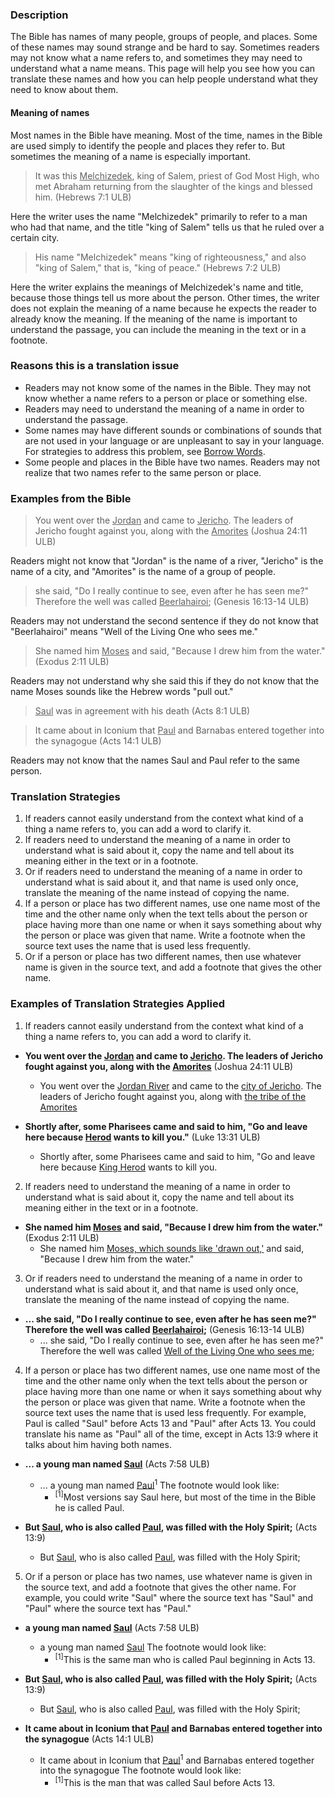 
### Description

The Bible has names of many people, groups of people, and places. Some of these names may sound strange and be hard to say. Sometimes readers may not know what a name refers to, and sometimes they may need to understand what a name means. This page will help you see how you can translate these names and how you can help people understand what they need to know about them.

#### Meaning of names

Most names in the Bible have meaning. Most of the time, names in the Bible are used simply to identify the people and places they refer to. But sometimes the meaning of a name is especially important.

>It was this <u>Melchizedek</u>, king of Salem, priest of God Most High, who met Abraham returning from the slaughter of the kings and blessed him. (Hebrews 7:1 ULB)

Here the writer uses the name "Melchizedek" primarily to refer to a man who had that name, and the title "king of Salem" tells us that he ruled over a certain city.

>His name "Melchizedek" means "king of righteousness," and also "king of Salem," that is, "king of peace." (Hebrews 7:2 ULB)

Here the writer explains the meanings of Melchizedek's name and title, because those things tell us more about the person. Other times, the writer does not explain the meaning of a name because he expects the reader to already know the meaning. If the meaning of the name is important to understand the passage, you can include the meaning in the text or in a footnote.

### Reasons this is a translation issue
  * Readers may not know some of the names in the Bible. They may not know whether a name refers to a person or place or something else. 
  * Readers may need to understand the meaning of a name in order to understand the passage. 
  * Some names may have different sounds or combinations of sounds that are not used in your language or are unpleasant to say in your language. For strategies to address this problem, see [Borrow Words](en/ta/translate/man/translate-transliterate).
  * Some people and places in the Bible have two names. Readers may not realize that two names refer to the same person or place.

### Examples from the Bible

>You went over the <u>Jordan</u> and came to <u>Jericho</u>. The leaders of Jericho fought against you, along with the <u>Amorites</u> (Joshua 24:11 ULB)

Readers might not know that "Jordan" is the name of a river, "Jericho" is the name of a city, and "Amorites" is the name of a group of people.

>she said, "Do I really continue to see, even after he has seen me?" Therefore the well was called <u>Beerlahairoi</u>; (Genesis 16:13-14 ULB)

Readers may not understand the second sentence if they do not know that "Beerlahairoi" means "Well of the Living One who sees me."

>She named him <u>Moses</u> and said, "Because I drew him from the water." (Exodus 2:11 ULB)

Readers may not understand why she said this if they do not know that the name Moses sounds like the Hebrew words "pull out."

><u>Saul</u> was in agreement with his death (Acts 8:1 ULB)<br>


<blockquote>It came about in Iconium that <u>Paul</u> and Barnabas entered together into the synagogue (Acts 14:1 ULB) </blockquote>

Readers may not know that the names Saul and Paul refer to the same person.

### Translation Strategies

  1. If readers cannot easily understand from the context what kind of a thing a name refers to, you can add a word to clarify it.
  1. If readers need to understand the meaning of a name in order to understand what is said about it, copy the name and tell about its meaning either in the text or in a footnote.
  1. Or if readers need to understand the meaning of a name in order to understand what is said about it, and that name is used only once, translate the meaning of the name instead of copying the name.
  1. If a person or place has two different names, use one name most of the time and the other name only when the text tells about the person or place having more than one name or when it says something about why the person or place was given that name. Write a footnote when the source text uses the name that is used less frequently.
  1. Or if a person or place has two different names, then use whatever name is given in the source text, and add a footnote that gives the other name.

### Examples of Translation Strategies Applied

1. If readers cannot easily understand from the context what kind of a thing a name refers to, you can add a word to clarify it.

  * **You went over the <u>Jordan</u> and came to <u>Jericho</u>. The leaders of Jericho fought against you, along with the <u>Amorites</u>** (Joshua 24:11 ULB) 
      * You went over the <u>Jordan River</u> and came to the <u>city of Jericho</u>. The leaders of Jericho fought against you, along with <u>the tribe of the Amorites</u>

  * **Shortly after, some Pharisees came and said to him, "Go and leave here because <u>Herod</u> wants to kill you."** (Luke 13:31 ULB) 
      * Shortly after, some Pharisees came and said to him, "Go and leave here because <u>King Herod</u> wants to kill you.

2. If readers need to understand the meaning of a name in order to understand what is said about it, copy the name and tell about its meaning either in the text or in a footnote.

  * **She named him <u>Moses</u> and said, "Because I drew him from the water."** (Exodus 2:11 ULB)
      * She named him <u>Moses, which sounds like 'drawn out,'</u> and said, "Because I drew him from the water." 

3.  Or if readers need to understand the meaning of a name in order to understand what is said about it, and that name is used only once, translate the meaning of the name instead of copying the name.

  * **... she said, "Do I really continue to see, even after he has seen me?" Therefore the well was called <u>Beerlahairoi</u>;** (Genesis 16:13-14 ULB) 
      * ... she said, "Do I really continue to see, even after he has seen me?" Therefore the well was called <u>Well of the Living One who sees me</u>;

4. If a person or place has two different names, use one name most of the time and the other name only when the text tells about the person or place having more than one name or when it says something about why the person or place was given that name. Write a footnote when the source text uses the name that is used less frequently. For example, Paul is called "Saul" before Acts 13 and "Paul" after Acts 13. You could translate his name as "Paul" all of the time, except in Acts 13:9 where it talks about him having both names. 

  * **... a young man named <u>Saul</u>** (Acts 7:58 ULB) 
      * ... a young man named <u>Paul</u><sup>1</sup> The footnote would look like:
          * <sup>[1]</sup>Most versions say Saul here, but most of the time in the Bible he is called Paul.

  * **But <u>Saul</u>, who is also called <u>Paul</u>, was filled with the Holy Spirit;** (Acts 13:9)
      * But <u>Saul</u>, who is also called <u>Paul</u>, was filled with the Holy Spirit;

5. Or if a person or place has two names, use whatever name is given in the source text, and add a footnote that gives the other name. For example, you could write "Saul" where the source text has "Saul" and "Paul" where the source text has "Paul." 

  * **a young man named <u>Saul</u>** (Acts 7:58 ULB) 
      * a young man named <u>Saul</u>   The footnote would look like:
          * <sup>[1]</sup>This is the same man who is called Paul beginning in Acts 13.

  * **But <u>Saul</u>, who is also called <u>Paul</u>, was filled with the Holy Spirit;** (Acts 13:9)
      * But <u>Saul</u>, who is also called <u>Paul</u>, was filled with the Holy Spirit;

  * **It came about in Iconium that <u>Paul</u> and Barnabas entered together into the synagogue** (Acts 14:1 ULB)
      * It came about in Iconium that <u>Paul</u><sup>1</sup> and Barnabas entered together into the synagogue   The footnote would look like:
          * <sup>[1]</sup>This is the man that was called Saul before Acts 13.